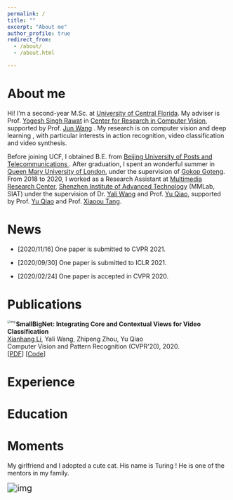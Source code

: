 ```yaml
---
permalink: /
title: ""
excerpt: "About me"
author_profile: true
redirect_from: 
  - /about/
  - /about.html

---
```


# About me

Hi! I’m a second-year M.Sc. at [ University of Central Florida](https://www.cs.ucf.edu/).  My adviser is Prof. [Yogesh Singh Rawat](https://www.crcv.ucf.edu/person/rawat/) in [Center for Research in Computer Vision](https://www.crcv.ucf.edu/), supported by  Prof. [Jun Wang](http://www.cass.eecs.ucf.edu/jun-wang/) . My research is on computer vision and deep learning , with particular interests in action recognition, video classification and video synthesis.

Before joining UCF, I obtained B.E. from [ Beijing University of Posts and Telecommunications ](https://english.bupt.edu.cn/). After graduation,  I spent an wonderful summer in [Queen Mary University of London](https://www.qmul.ac.uk/), under the supervision of [Gokop Goteng](http://eecs.qmul.ac.uk/profiles/gotenggokop.html). From 2018 to 2020, I worked as a Research Assistant at [Multimedia Research Center](http://www.siat.cas.cn/jgsz/kyxt/jcs/yjdy/dmtjc/), [Shenzhen Institute of Advanced Technology](http://english.siat.cas.cn/) (MMLab, SIAT) under the supervision of Dr. [Yali Wang](https://scholar.google.com/citations?user=hD948dkAAAAJ&hl=zh-CN) and Prof. [Yu Qiao](https://scholar.google.com/citations?user=gFtI-8QAAAAJ&hl=zh-CN/), supported by Prof. [Yu Qiao](https://scholar.google.com/citations?user=gFtI-8QAAAAJ&hl=zh-CN) and Prof. [Xiaoou Tang](http://www.ie.cuhk.edu.hk/people/xotang.shtml). 

News
======

+ [2020/11/16]  One paper is submitted to CVPR 2021.

+ [2020/09/30]  One paper is submitted to ICLR 2021.

+ [2020/02/24]  One paper is accepted in CVPR 2020.

  

Publications
======


<img src="https://github.com/xhl-video/xianhangli/blob/master/images/smallbig.png?raw=true" alt="img"  align="left" style="zoom:45%;display:inline" />**SmallBigNet: Integrating Core and Contextual Views for Video Classification**  
[Xianhang Li](https://xhl-video.github.io/xianhangli/), Yali Wang, Zhipeng Zhou, Yu Qiao  
Computer Vision and Pattern Recognition  (CVPR'20), 2020.  
[[PDF](https://openaccess.thecvf.com/content_CVPR_2020/papers/Li_SmallBigNet_Integrating_Core_and_Contextual_Views_for_Video_Classification_CVPR_2020_paper.pdf)] [[Code](https://github.com/xhl-video/SmallBigNet)]

 





# Experience



# Education #



# Moments
My girlfriend and I adopted a cute cat. His name is Turing ! He is one of the mentors in my family.

<img src="https://github.com/xhl-video/xianhangli/blob/master/images/turing.png?raw=true" alt="img"  style="zoom:140%;" />

